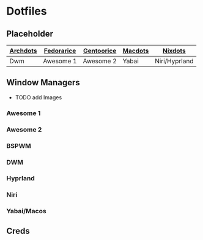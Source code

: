 # Dotfiles

## Placeholder
| [Archdots](https://github.com/Kavi-Arya/dotfiles/tree/Archdots) | [Fedorarice](https://github.com/Kavi-Arya/dotfiles/tree/Fedorarice) | [Gentoorice](https://github.com/Kavi-Arya/dotfiles/tree/Gentoorice) | [Macdots](https://github.com/Kavi-Arya/dotfiles/tree/Macdots) | [Nixdots](https://github.com/Kavi-Arya/dotfiles/tree/Nixdots)
| --------------- | --------------- | --------------- | --------------- | --------------- |
| Dwm      | Awesome 1  | Awesome 2  | Yabai   | Niri/Hyprland |

## Window Managers
- TODO add Images
### Awesome 1
### Awesome 2
### BSPWM
### DWM
### Hyprland
### Niri
### Yabai/Macos

## Creds
